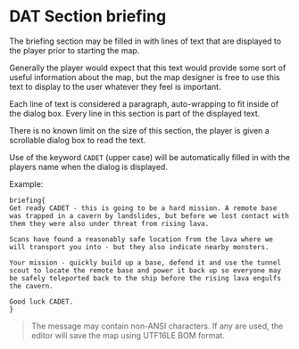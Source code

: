 # DAT Section briefing

The briefing section may be filled in with lines of text that are displayed to the player prior to starting the map.

Generally the player would expect that this text would provide some sort of useful information about the map, but the map designer is free to use this text to display to the user whatever they feel is important.

Each line of text is considered a paragraph, auto-wrapping to fit inside of the dialog box. Every line in this section is part of the displayed text.

There is no known limit on the size of this section, the player is given a scrollable dialog box to read the text.

Use of the keyword `CADET` (upper case) will be automatically filled in with the players name when the dialog is displayed.

Example:

```
briefing{
Get ready CADET - this is going to be a hard mission. A remote base was trapped in a cavern by landslides, but before we lost contact with them they were also under threat from rising lava.

Scans have found a reasonably safe location from the lava where we will transport you into - but they also indicate nearby monsters.

Your mission - quickly build up a base, defend it and use the tunnel scout to locate the remote base and power it back up so everyone may be safely teleported back to the ship before the rising lava engulfs the cavern.

Good luck CADET.
}
```

>The message may contain non-ANSI characters. If any are used, the editor will save the map using UTF16LE BOM format.